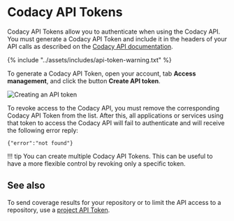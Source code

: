 # Codacy API Tokens

Codacy API Tokens allow you to authenticate when using the Codacy API. You must generate a Codacy API Token and include it in the headers of your API calls as described on the [Codacy API documentation](https://api.codacy.com/api/api-docs#authentication).

{% include "../assets/includes/api-token-warning.txt" %}

To generate a Codacy API Token, open your account, tab **Access management**, and click the button **Create API token**.

![Creating an API token](images/api-tokens.png)

To revoke access to the Codacy API, you must remove the corresponding Codacy API Token from the list. After this, all applications or services using that token to access the Codacy API will fail to authenticate and will receive the following error reply:

```text
{"error":"not found"}
```

!!! tip
    You can create multiple Codacy API Tokens. This can be useful to have a more flexible control by revoking only a specific token.

## See also

To send coverage results for your repository or to limit the API access to a repository, use a [project API Token](../repositories-configure/integrations/project-api.md).
